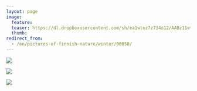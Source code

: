 ```yaml
---
layout: page
image:
  feature:
  teaser: https://dl.dropboxusercontent.com/sh/ea1wtnz7z734o12/AABz11etK5VJOoaRW0KIcy9ka/luontokuvat/talvi/3/DS43934-245px.jpg
  thumb:
redirect_from:
  - /en/pictures-of-finnish-nature/winter/00050/
---
```


[![](https://dl.dropboxusercontent.com/sh/ea1wtnz7z734o12/AABZzb8N_-tCJrgKkxeyWYRXa/luontokuvat/talvi/3/DS43930-800px.jpg)](https://dl.dropboxusercontent.com/sh/ea1wtnz7z734o12/AADaE_ZmzpXS0YKSw0cm3g4za/luontokuvat/talvi/3/DS43930.jpg)

[![](https://dl.dropboxusercontent.com/sh/ea1wtnz7z734o12/AACOkRtJH9KRIIvGuqfP4B6wa/luontokuvat/talvi/3/DS43937-800px.jpg)](https://dl.dropboxusercontent.com/sh/ea1wtnz7z734o12/AAAVe1_LfcRYTUgEM2oSOrioa/luontokuvat/talvi/3/DS43937.jpg)

[![](https://dl.dropboxusercontent.com/sh/ea1wtnz7z734o12/AAA7JN1Kp7-a6fQd_neMXbNta/luontokuvat/talvi/3/DS43934-800px.jpg)](https://dl.dropboxusercontent.com/sh/ea1wtnz7z734o12/AAAB492niqMUzdi9QfAfq7iZa/luontokuvat/talvi/3/DS43934.jpg)
